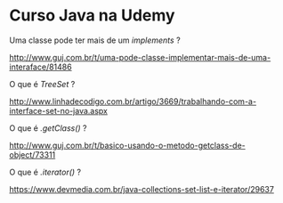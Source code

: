 Curso Java na Udemy
===================

Uma classe pode ter mais de um _implements_ ?

http://www.guj.com.br/t/uma-pode-classe-implementar-mais-de-uma-interaface/81486

O que é _TreeSet_ ?

http://www.linhadecodigo.com.br/artigo/3669/trabalhando-com-a-interface-set-no-java.aspx

O que é _.getClass()_ ?

http://www.guj.com.br/t/basico-usando-o-metodo-getclass-de-object/73311

O que é _.iterator()_ ?

https://www.devmedia.com.br/java-collections-set-list-e-iterator/29637
